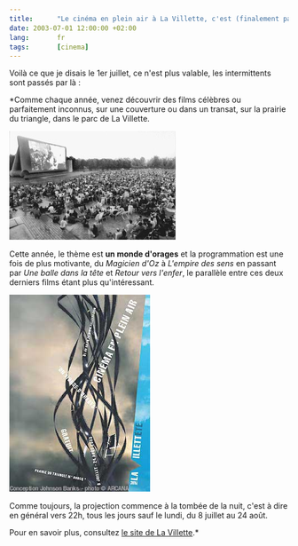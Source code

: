 ```yaml
---
title:      "Le cinéma en plein air à La Villette, c'est (finalement pas) reparti !"
date: 2003-07-01 12:00:00 +02:00
lang:       fr
tags:       [cinema]
---
```


Voilà ce que je disais le 1er juillet, ce n'est plus valable, les intermittents sont passés par là :

*Comme chaque année, venez découvrir des films célèbres ou parfaitement inconnus, sur une couverture ou dans un transat, sur la prairie du triangle, dans le parc de La Villette.

![](villette.jpg)

Cette année, le thème est **un monde d'orages** et la programmation est une fois de plus motivante, du *Magicien d'Oz* à *L'empire des sens* en passant par *Une balle dans la tête* et *Retour vers l'enfer*, le parallèle entre ces deux derniers films étant plus qu'intéressant.

![](la-villette-plein-air-2003.jpg)

Comme toujours, la projection commence à la tombée de la nuit, c'est à dire en général vers 22h, tous les jours sauf le lundi, du 8 juillet au 24 août.

Pour en savoir plus, consultez [le site de La Villette](http://www.la-villette.com/vp/html/mainqvd.asp?URL=../../../manif/html/389.htm&MID=-qm-1).*
